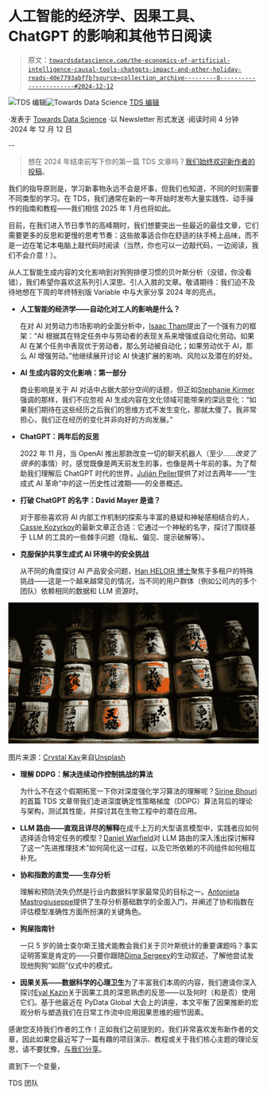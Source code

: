 # 人工智能的经济学、因果工具、ChatGPT 的影响和其他节日阅读

> 原文：[`towardsdatascience.com/the-economics-of-artificial-intelligence-causal-tools-chatgpts-impact-and-other-holiday-reads-40e7793abffb?source=collection_archive---------8-----------------------#2024-12-12`](https://towardsdatascience.com/the-economics-of-artificial-intelligence-causal-tools-chatgpts-impact-and-other-holiday-reads-40e7793abffb?source=collection_archive---------8-----------------------#2024-12-12)

[](https://towardsdatascience.medium.com/?source=post_page---byline--40e7793abffb--------------------------------)![TDS 编辑](https://towardsdatascience.medium.com/?source=post_page---byline--40e7793abffb--------------------------------)[](https://towardsdatascience.com/?source=post_page---byline--40e7793abffb--------------------------------)![Towards Data Science](https://towardsdatascience.com/?source=post_page---byline--40e7793abffb--------------------------------) [TDS 编辑](https://towardsdatascience.medium.com/?source=post_page---byline--40e7793abffb--------------------------------)

·发表于 [Towards Data Science](https://towardsdatascience.com/?source=post_page---byline--40e7793abffb--------------------------------) ·以 Newsletter 形式发送 ·阅读时间 4 分钟 ·2024 年 12 月 12 日

--

> 想在 2024 年结束前写下你的第一篇 TDS 文章吗？[我们始终欢迎新作者的投稿](http://bit.ly/write-for-tds)。

我们的指导原则是，学习新事物永远不会是坏事，但我们也知道，不同的时刻需要不同类型的学习。在 TDS，我们通常在新的一年开始时发布大量实践性、动手操作的指南和教程——我们相信 2025 年 1 月也将如此。

目前，在我们进入节日季节的高峰期时，我们想要突出一些最近的最佳文章，它们需要更多的反思和更慢的思考节奏：这些故事适合你在舒适的扶手椅上品味，而不是一边在笔记本电脑上敲代码时阅读（当然，你也可以一边敲代码，一边阅读，我们不会介意！）。

从人工智能生成内容的文化影响到对狗狗排便习惯的贝叶斯分析（没错，你没看错），我们希望你喜欢这系列引人深思、引人入胜的文章。敬请期待：我们迫不及待地想在下周的年终特别版 Variable 中与大家分享 2024 年的亮点。

+   **人工智能的经济学——自动化对工人的影响是什么？**

    在对 AI 对劳动力市场影响的全面分析中，[Isaac Tham](https://medium.com/u/8177b59b4815?source=post_page---user_mention--40e7793abffb--------------------------------)提出了一个强有力的框架：“AI 根据其在特定任务中与劳动者的表现关系来增强或自动化劳动。如果 AI 在某个任务中表现优于劳动者，那么劳动被自动化；如果劳动优于 AI，那么 AI 增强劳动。”他继续展开讨论 AI 快速扩展的影响、风险以及潜在的好处。

+   **AI 生成内容的文化影响：第一部分**

    商业影响是关于 AI 对话中占据大部分空间的话题，但正如[Stephanie Kirmer](https://medium.com/u/a8dc77209ef3?source=post_page---user_mention--40e7793abffb--------------------------------)强调的那样，我们不应忽视 AI 生成内容在文化领域可能带来的深远变化：“如果我们期待在这些经历之后我们的思维方式不发生变化，那就太傻了。我非常担心，我们正在经历的变化并非向好的方向发展。”

+   **ChatGPT：两年后的反思**

    2022 年 11 月，当 OpenAI 推出那款改变一切的聊天机器人（至少……*改变了很多*的事情）时，感觉既像是两天前发生的事，也像是两十年前的事。为了帮助我们理解后 ChatGPT 时代的世界，[Julián Peller](https://medium.com/u/6bf482880276?source=post_page---user_mention--40e7793abffb--------------------------------)提供了对过去两年——“生成式 AI 革命”中的这一历史性过渡期——的全景概述。

+   **打破 ChatGPT 的名字：David Mayer 是谁？**

    对于那些喜欢将 AI 内部工作机制的探索与丰富的悬疑和神秘感相结合的人，[Cassie Kozyrkov](https://medium.com/u/2fccb851bb5e?source=post_page---user_mention--40e7793abffb--------------------------------)的最新文章正合适：它通过一个神秘的名字，探讨了围绕基于 LLM 的工具的一些棘手问题（隐私、偏见、提示破解等）。

+   **克服保护共享生成式 AI 环境中的安全挑战**

    从不同的角度探讨 AI 产品安全问题，[Han HELOIR 博士](https://medium.com/u/4656cac95152?source=post_page---user_mention--40e7793abffb--------------------------------)聚焦于多租户的特殊挑战——这是一个越来越常见的情况，当不同的用户群体（例如公司内的多个团队）依赖相同的数据和 LLM 资源时。

![](img/b5aaf85a64eec7d6a9da77012d9b32e0.png)

图片来源：[Crystal Kay](https://unsplash.com/@xtalkay?utm_source=medium&utm_medium=referral)来自[Unsplash](https://unsplash.com/?utm_source=medium&utm_medium=referral)

+   **理解 DDPG：解决连续动作控制挑战的算法**

    为什么不在这个假期拓宽一下你对深度强化学习算法的理解呢？[Sirine Bhouri](https://medium.com/u/c2254f09ebb9?source=post_page---user_mention--40e7793abffb--------------------------------)的首篇 TDS 文章带我们走进深度确定性策略梯度（DDPG）算法背后的理论与架构，测试其性能，并探讨其在生物工程中的潜在应用。

+   **LLM 路由——直观且详尽的解释**在成千上万的大型语言模型中，实践者应如何选择适合特定任务的模型？[Daniel Warfield](https://medium.com/u/bdc4072cbfdc?source=post_page---user_mention--40e7793abffb--------------------------------)对 LLM 路由的深入浅出探讨解释了这一“先进推理技术”如何简化这一过程，以及它所依赖的不同组件如何相互补充。

+   **协和指数的直觉——生存分析**

    理解和预防流失仍然是行业内数据科学家最常见的目标之一。[Antonieta Mastrogiuseppe](https://medium.com/u/a8ee237975ec?source=post_page---user_mention--40e7793abffb--------------------------------)提供了生存分析基础数学的全面入门，并阐述了协和指数在评估模型准确性方面所扮演的关键角色。

+   **狗屎指南针**

    一只 5 岁的骑士查尔斯王猎犬能教会我们关于贝叶斯统计的重要课题吗？事实证明答案是肯定的——只要你跟随[Dima Sergeev](https://medium.com/u/5db503d436d2?source=post_page---user_mention--40e7793abffb--------------------------------)的生动叙述，了解他尝试发现他狗狗“如厕”仪式中的模式。

+   **因果关系——数据科学的心理卫生**为了丰富我们本周的内容，我们邀请你深入探讨[Eyal Kazin](https://medium.com/u/5ff5dbdb1017?source=post_page---user_mention--40e7793abffb--------------------------------)关于因果工具的深思熟虑的反思——以及何时（和是否）使用它们。基于他最近在 PyData Global 大会上的讲座，本文平衡了因果推断的宏观分析与塑造我们在日常工作流中应用因果思维的细节因素。

感谢您支持我们作者的工作！正如我们之前提到的，我们非常喜欢发布新作者的文章，因此如果您最近写了一篇有趣的项目演示、教程或关于我们核心主题的理论反思，请不要犹豫，[与我们分享](http://bit.ly/write-for-tds)。

直到下一个变量，

TDS 团队
